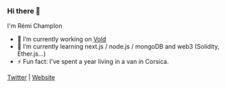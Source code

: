 ### Hi there 👋

I'm Rémi Champlon

- 🔭 I’m currently working on [Vold](https://www.vold.lu/)
- 🌱 I’m currently learning next.js / node.js / mongoDB and web3 (Solidity, Ether.js...)
- ⚡ Fun fact: I've spent a year living in a van in Corsica.

[Twitter](https://twitter.com/Kazimir42_) | [Website](https://www.remi-champlon.fr/)
